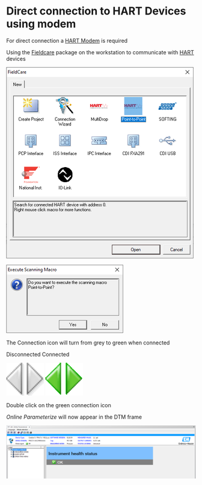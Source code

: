 # Direct connection to HART Devices using modem

For direct connection a [HART Modem](hart_modems.md) is required

Using the [Fieldcare](../../../fieldcare/fieldcare.md) package on the workstation to communicate with [HART](../../../indexes/index_devices_hart.md) devices

![](../../../images/generic_images/point_to_point.png)

![](../../../images/generic_images/execute_scanning_macro.png)


The Connection icon will turn from grey to green when connected

Disconnected	Connected

![](../../../images/generic_images/connection_disconnected_grey_generic.png)
![](../../../images/generic_images/connection_connected_double_green_generic.png)


Double click on the green connection icon

*Online Parameterize* will now appear in the DTM frame

![](../../../images/generic_images/online_parameterize_cropped_generic.bmp)
